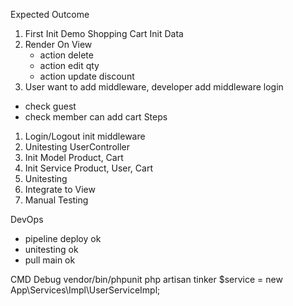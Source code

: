 Expected Outcome

1. First Init Demo Shopping Cart Init Data
2. Render On View 
   - action delete
   - action edit qty
   - action update discount 
3. User want to add middleware, developer add middleware login
  - check guest
  - check member can add cart
Steps
1. Login/Logout init middleware  
2. Unitesting UserController
3. Init Model Product, Cart
4. Init Service Product, User, Cart
5. Unitesting
6. Integrate to View
8. Manual Testing

DevOps
- pipeline deploy ok
- unitesting ok
- pull main ok



CMD Debug
 vendor/bin/phpunit
 php artisan tinker
 $service = new App\Services\Impl\UserServiceImpl;